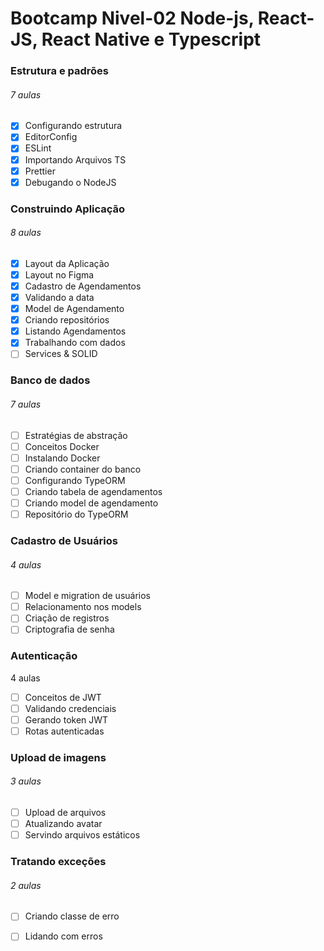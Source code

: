 # Bootcamp Nivel-02 Node-js, React-JS, React Native e Typescript

### Estrutura e padrões
###### 7 aulas

- [x] Configurando estrutura
- [x] EditorConfig
- [x] ESLint
- [x] Importando Arquivos TS
- [x] Prettier
- [x] Debugando o NodeJS

### Construindo Aplicação
###### 8 aulas

- [x] Layout da Aplicação
- [x] Layout no Figma
- [x] Cadastro de Agendamentos
- [x] Validando a data
- [x] Model de Agendamento
- [x] Criando repositórios
- [x] Listando Agendamentos
- [x] Trabalhando com dados
- [ ] Services & SOLID

### Banco de dados
###### 7 aulas

- [ ] Estratégias de abstração
- [ ] Conceitos Docker
- [ ] Instalando Docker
- [ ] Criando container do banco
- [ ] Configurando TypeORM
- [ ] Criando tabela de agendamentos
- [ ] Criando model de agendamento
- [ ] Repositório do TypeORM

### Cadastro de Usuários
###### 4 aulas

- [ ] Model e migration de usuários
- [ ] Relacionamento nos models
- [ ] Criação de registros
- [ ] Criptografia de senha

### Autenticação
4 aulas

- [ ] Conceitos de JWT
- [ ] Validando credenciais
- [ ] Gerando token JWT
- [ ] Rotas autenticadas

### Upload de imagens
###### 3 aulas

- [ ] Upload de arquivos
- [ ] Atualizando avatar
- [ ] Servindo arquivos estáticos

### Tratando exceções
###### 2 aulas

- [ ] Criando classe de erro
- [ ] Lidando com erros

